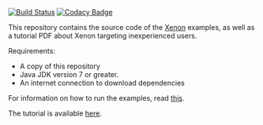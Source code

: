 [![Build Status](https://travis-ci.org/NLeSC/Xenon-examples.svg)](https://travis-ci.org/NLeSC/Xenon-examples)
[![Codacy Badge](https://api.codacy.com/project/badge/grade/efc519d2486b45fca235fa7859d5576d)](https://www.codacy.com/app/NLeSC/Xenon-examples)

This repository contains the source code of the [Xenon](https://nlesc.github.io/Xenon) examples, as well as a tutorial PDF about Xenon targeting inexperienced users.

Requirements:
* A copy of this repository
* Java JDK version 7 or greater.
* An internet connection to download dependencies

For information on how to run the examples, read [this](doc/running-the-examples.md).

The tutorial is available [here](https://github.com/NLeSC/Xenon-examples/raw/master/doc/tutorial/xenon-tutorial.pdf).
